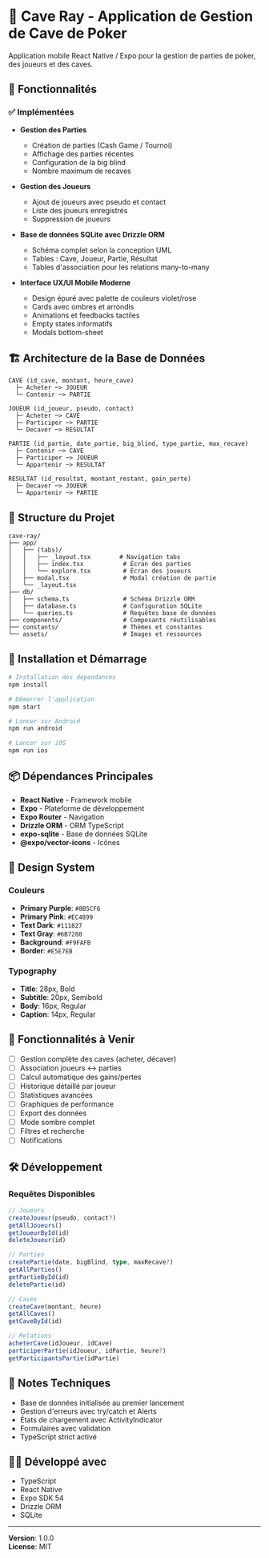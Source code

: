 # 🎴 Cave Ray - Application de Gestion de Cave de Poker

Application mobile React Native / Expo pour la gestion de parties de poker, des joueurs et des caves.

## 📱 Fonctionnalités

### ✅ Implémentées

- **Gestion des Parties**

  - Création de parties (Cash Game / Tournoi)
  - Affichage des parties récentes
  - Configuration de la big blind
  - Nombre maximum de recaves

- **Gestion des Joueurs**
  - Ajout de joueurs avec pseudo et contact
  - Liste des joueurs enregistrés
  - Suppression de joueurs
- **Base de données SQLite avec Drizzle ORM**

  - Schéma complet selon la conception UML
  - Tables : Cave, Joueur, Partie, Résultat
  - Tables d'association pour les relations many-to-many

- **Interface UX/UI Mobile Moderne**
  - Design épuré avec palette de couleurs violet/rose
  - Cards avec ombres et arrondis
  - Animations et feedbacks tactiles
  - Empty states informatifs
  - Modals bottom-sheet

## 🏗️ Architecture de la Base de Données

```
CAVE (id_cave, montant, heure_cave)
  ├─ Acheter ─> JOUEUR
  └─ Contenir ─> PARTIE

JOUEUR (id_joueur, pseudo, contact)
  ├─ Acheter ─> CAVE
  ├─ Participer ─> PARTIE
  └─ Decaver ─> RESULTAT

PARTIE (id_partie, date_partie, big_blind, type_partie, max_recave)
  ├─ Contenir ─> CAVE
  ├─ Participer ─> JOUEUR
  └─ Appartenir ─> RESULTAT

RESULTAT (id_resultat, montant_restant, gain_perte)
  ├─ Decaver ─> JOUEUR
  └─ Appartenir ─> PARTIE
```

## 📂 Structure du Projet

```
cave-ray/
├── app/
│   ├── (tabs)/
│   │   ├── _layout.tsx        # Navigation tabs
│   │   ├── index.tsx           # Écran des parties
│   │   └── explore.tsx         # Écran des joueurs
│   ├── modal.tsx               # Modal création de partie
│   └── _layout.tsx
├── db/
│   ├── schema.ts               # Schéma Drizzle ORM
│   ├── database.ts             # Configuration SQLite
│   └── queries.ts              # Requêtes base de données
├── components/                 # Composants réutilisables
├── constants/                  # Thèmes et constantes
└── assets/                     # Images et ressources
```

## 🚀 Installation et Démarrage

```bash
# Installation des dépendances
npm install

# Démarrer l'application
npm start

# Lancer sur Android
npm run android

# Lancer sur iOS
npm run ios
```

## 📦 Dépendances Principales

- **React Native** - Framework mobile
- **Expo** - Plateforme de développement
- **Expo Router** - Navigation
- **Drizzle ORM** - ORM TypeScript
- **expo-sqlite** - Base de données SQLite
- **@expo/vector-icons** - Icônes

## 🎨 Design System

### Couleurs

- **Primary Purple**: `#8B5CF6`
- **Primary Pink**: `#EC4899`
- **Text Dark**: `#111827`
- **Text Gray**: `#6B7280`
- **Background**: `#F9FAFB`
- **Border**: `#E5E7EB`

### Typography

- **Title**: 28px, Bold
- **Subtitle**: 20px, Semibold
- **Body**: 16px, Regular
- **Caption**: 14px, Regular

## 🔮 Fonctionnalités à Venir

- [ ] Gestion complète des caves (acheter, décaver)
- [ ] Association joueurs ↔ parties
- [ ] Calcul automatique des gains/pertes
- [ ] Historique détaillé par joueur
- [ ] Statistiques avancées
- [ ] Graphiques de performance
- [ ] Export des données
- [ ] Mode sombre complet
- [ ] Filtres et recherche
- [ ] Notifications

## 🛠️ Développement

### Requêtes Disponibles

```typescript
// Joueurs
createJoueur(pseudo, contact?)
getAllJoueurs()
getJoueurById(id)
deleteJoueur(id)

// Parties
createPartie(date, bigBlind, type, maxRecave?)
getAllParties()
getPartieById(id)
deletePartie(id)

// Caves
createCave(montant, heure)
getAllCaves()
getCaveById(id)

// Relations
acheterCave(idJoueur, idCave)
participerPartie(idJoueur, idPartie, heure?)
getParticipantsPartie(idPartie)
```

## 📝 Notes Techniques

- Base de données initialisée au premier lancement
- Gestion d'erreurs avec try/catch et Alerts
- États de chargement avec ActivityIndicator
- Formulaires avec validation
- TypeScript strict activé

## 👨‍💻 Développé avec

- TypeScript
- React Native
- Expo SDK 54
- Drizzle ORM
- SQLite

---

**Version**: 1.0.0  
**License**: MIT
